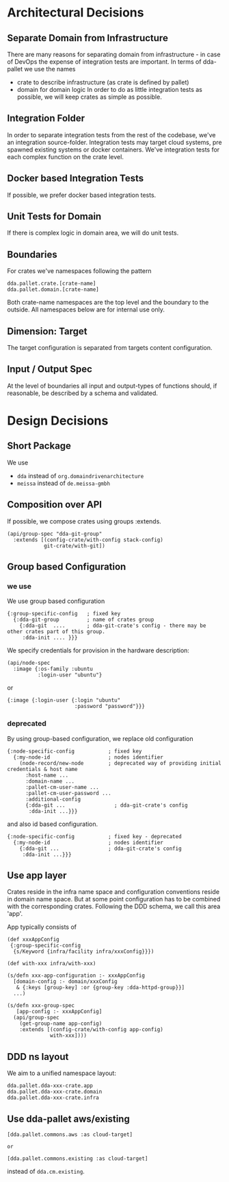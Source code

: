 # Architectural Decisions
## Separate Domain from Infrastructure
There are many reasons for separating domain from infrastructure - in case of DevOps the expense of integration tests are important. In terms of dda-pallet we use the names
* crate to describe infrastructure (as crate is defined by pallet)
* domain for domain logic
In order to do as little integration tests as possible, we will keep crates as simple as possible.

## Integration Folder
In order to separate integration tests from the rest of the codebase, we've an integration source-folder.
Integration tests may target cloud systems, pre spawned existing systems or docker containers.
We've integration tests for each complex function on the crate level.

## Docker based Integration Tests
If possible, we prefer docker based integration tests.

## Unit Tests for Domain
If there is complex logic in domain area, we will do unit tests.

## Boundaries
For crates we've namespaces following the pattern
```
dda.pallet.crate.[crate-name]
dda.pallet.domain.[crate-name]
```
Both crate-name namespaces are the top level and the boundary to the outside. All namespaces below are for internal use only.

## Dimension: Target
The target configuration is separated from targets content configuration.

## Input / Output Spec
At the level of boundaries all input and output-types of functions should, if reasonable, be described by a schema and validated.

# Design Decisions
## Short Package
We use
* `dda` instead of `org.domaindrivenarchitecture`
* `meissa` instead of `de.meissa-gmbh`

## Composition over API
If possible, we compose crates using groups :extends.
```
(api/group-spec "dda-git-group"
  :extends [(config-crate/with-config stack-config)
            git-crate/with-git])
```

## Group based Configuration
### we use
We use group based configuration
```
{:group-specific-config   ; fixed key
  {:dda-git-group         ; name of crates group
    {:dda-git  ....       ; dda-git-crate's config - there may be other crates part of this group.
     :dda-init .... }}}
```

We specify credentials for provision in the hardware description:
```
(api/node-spec
  :image {:os-family :ubuntu
          :login-user "ubuntu"}
```
or
```
{:image {:login-user {:login "ubuntu"
                      :password "password"}}}
```

### deprecated
By using group-based configuration, we replace old configuration
```
{:node-specific-config           ; fixed key
  {:my-node-id                   ; nodes identifier
    (node-record/new-node        ; deprecated way of providing initial credentials & host name
      :host-name ...
      :domain-name ...
      :pallet-cm-user-name ...
      :pallet-cm-user-password ...
      :additional-config
      {:dda-git ...                ; dda-git-crate's config
       :dda-init ...}}}
```

and also id based configuration.
```
{:node-specific-config           ; fixed key - deprecated
  {:my-node-id                   ; nodes identifier
    {:dda-git ...                ; dda-git-crate's config
     :dda-init ...}}}
```

## Use app layer
Crates reside in the infra name space and configuration conventions reside in domain name space. But at some point configuration has to be combined with the corresponding crates. Following the DDD schema, we call this area 'app'.

App typically consists of

```
(def xxxAppConfig
 {:group-specific-config
  {s/Keyword {infra/facility infra/xxxConfig}}})

(def with-xxx infra/with-xxx)

(s/defn xxx-app-configuration :- xxxAppConfig
  [domain-config :- domain/xxxConfig
   & {:keys [group-key] :or {group-key :dda-httpd-group}}]
  ...)

(s/defn xxx-group-spec
   [app-config :- xxxAppConfig]
  (api/group-spec
    (get-group-name app-config)
    :extends [(config-crate/with-config app-config)
              with-xxx])))
```

## DDD ns layout
We aim to a unified namespace layout:
```
dda.pallet.dda-xxx-crate.app
dda.pallet.dda-xxx-crate.domain
dda.pallet.dda-xxx-crate.infra
```

##  Use dda-pallet aws/existing
```
[dda.pallet.commons.aws :as cloud-target]

or

[dda.pallet.commons.existing :as cloud-target]
```
instead of `dda.cm.existing`.

